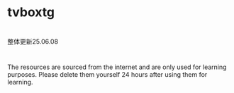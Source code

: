 # tvboxtg
#
整体更新25.06.08
# 
The resources are sourced from the internet and are only used for learning purposes. Please delete them yourself 24 hours after using them for learning.
